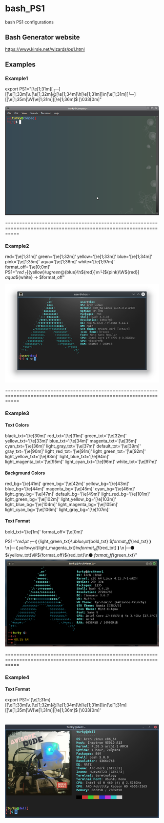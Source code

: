 # bash_PS1
bash PS1 configurations

## Bash Generator website
https://www.kirsle.net/wizards/ps1.html

## Examples

### Example1
export PS1="\[\e[1;31m\]\[┌─\][\[\e[1;33m\]\u\[\e[1;32m\]@\[\e[1;34m\]\h\[\e[1;31m\]]\n\[\e[1;31m\]\[└─\][\[\e[1;35m\]\W\[\e[1;31m\]]\[\e[1;36m\]\$ \[\033[0m\]"

![alt text](https://github.com/tag2000sa/bash_PS1/blob/master/Screenshot%20at%202017-10-13%2023-20-17.png)

=================================================================================================================

### Example2
red='\[\e[1;31m\]'
green='\[\e[1;32m\]'
yellow='\[\e[1;33m\]'
blue='\[\e[1;34m\]'
pink='\[\e[1;35m\]'
aqua='\[\e[1;36m\]'
white='\[\e[1;97m\]'
format_off='\[\e[0;0m\]'
PS1="${red}┌[${yellow}\u${green}@${blue}\h${red}]\n└[${pink}\W${red}] ${aqua}\$${white} -> $format_off"

![alt text](https://github.com/tag2000sa/bash_PS1/blob/master/Screenshot_20180218_104118.png)

=================================================================================================================

### Example3
#### Text Colors
black_txt='\[\e[30m\]'
red_txt='\[\e[31m\]'
green_txt='\[\e[32m\]'
yellow_txt='\[\e[33m\]'
blue_txt='\[\e[34m\]'
magenta_txt='\[\e[35m\]'
cyan_txt='\[\e[36m\]'
light_gray_txt='\[\e[37m\]'
default_txt='\[\e[39m\]'
gray_txt='\[\e[90m\]'
light_red_txt='\[\e[91m\]'
light_green_txt='\[\e[92m\]'
light_yellow_txt='\[\e[93m\]'
light_blue_txt='\[\e[94m\]'
light_magenta_txt='\[\e[95m\]'
light_cyan_txt='\[\e[96m\]'
white_txt='\[\e[97m\]'

#### Background Colors
red_bg='\[\e[41m\]'
green_bg='\[\e[42m\]'
yellow_bg='\[\e[43m\]'
blue_bg='\[\e[44m\]'
magenta_bg='\[\e[45m\]'
cyan_bg='\[\e[46m\]'
light_gray_bg='\[\e[47m\]'
default_bg='\[\e[49m\]'
light_red_bg='\[\e[101m\]'
light_green_bg='\[\e[102m\]'
light_yellow_bg='\[\e[103m\]'
light_blue_bg='\[\e[104m\]'
light_magenta_bg='\[\e[105m\]'
light_cyan_bg='\[\e[106m\]'
light_gray_bg='\[\e[107m\]'

#### Text Format
bold_txt='\[\e[1m\]'
format_off='\[\e[0m\]'

PS1="${red_txt}╭─❪${light_green_txt}\u${blue_txt}${bold_txt} \$${format_off}${red_txt}❫\n├─❪${yellow_txt}${light_magenta_txt}\w${format_off}${red_txt}❫\n├─⚫ ${yellow_txt}\@${format_off}${red_txt}\n⚫ ${format_off}${green_txt}"
![alt text](https://github.com/tag2000sa/bash_PS1/blob/master/screen.png)

=================================================================================================================

### Example4
#### Text Format

export PS1='\[\e[1;31m\][\[\e[1;33m\]\u\[\e[1;32m\]@\[\e[1;34m\]\h\[\e[1;31m\]]\n\[\e[1;31m\][\[\e[1;35m\]\W\[\e[1;31m\]]\[\e[1;36m\]\$ \[\033[0m\]'

![alt text](https://github.com/tag2000sa/bash_PS1/blob/master/ex4.png)
=================================================================================================================
